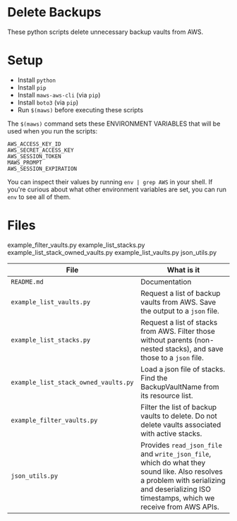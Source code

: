 # Delete Backups

These python scripts delete unnecessary backup vaults from AWS.

# Setup

- Install `python`
- Install `pip`
- Install `maws-aws-cli` (via `pip`)
- Install `boto3` (via `pip`)
- Run `$(maws)` before executing these scripts

The `$(maws)` command sets these ENVIRONMENT VARIABLES that will be used when you run the scripts:

```
AWS_ACCESS_KEY_ID
AWS_SECRET_ACCESS_KEY
AWS_SESSION_TOKEN
MAWS_PROMPT
AWS_SESSION_EXPIRATION
```

You can inspect their values by running `env | grep AWS` in your shell. If you're curious about what other environment variables are set, you can run `env` to see all of them.

# Files

example_filter_vaults.py
example_list_stacks.py
example_list_stack_owned_vaults.py
example_list_vaults.py
json_utils.py

| File                                 | What is it                                                                                                                                                                                 |
| ------------------------------------ | ------------------------------------------------------------------------------------------------------------------------------------------------------------------------------------------ |
| `README.md`                          | Documentation                                                                                                                                                                              |
| `example_list_vaults.py`             | Request a list of backup vaults from AWS. Save the output to a `json` file.                                                                                                                |
| `example_list_stacks.py`             | Request a list of stacks from AWS. Filter those without parents (non-nested stacks), and save those to a `json` file.                                                                      |
| `example_list_stack_owned_vaults.py` | Load a json file of stacks. Find the BackupVaultName from its resource list.                                                                                                               |
| `example_filter_vaults.py`           | Filter the list of backup vaults to delete. Do not delete vaults associated with active stacks.                                                                                            |
| `json_utils.py`                      | Provides `read_json_file` and `write_json_file`, which do what they sound like. Also resolves a problem with serializing and deserializing ISO timestamps, which we receive from AWS APIs. |
